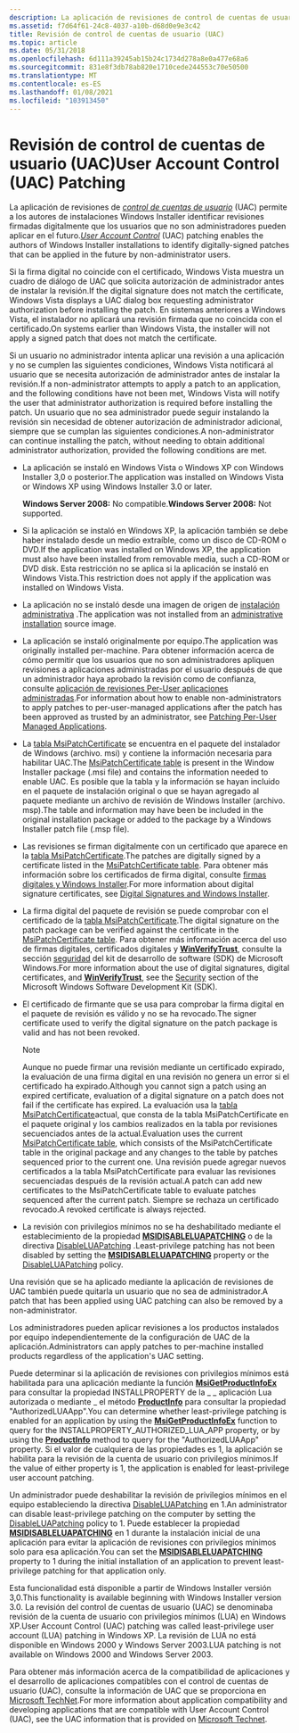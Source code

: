 ```yaml
---
description: La aplicación de revisiones de control de cuentas de usuario (UAC) permite a los autores de instalaciones Windows Installer identificar revisiones firmadas digitalmente que los usuarios que no son administradores pueden aplicar en el futuro.
ms.assetid: f7d64f61-24c8-4037-a10b-d68d0e9e3c42
title: Revisión de control de cuentas de usuario (UAC)
ms.topic: article
ms.date: 05/31/2018
ms.openlocfilehash: 6d111a39245ab15b24c1734d278a8e0a477e68a6
ms.sourcegitcommit: 831e8f3db78ab820e1710cede244553c70e50500
ms.translationtype: MT
ms.contentlocale: es-ES
ms.lasthandoff: 01/08/2021
ms.locfileid: "103913450"
---
```

# <a name="user-account-control-uac-patching"></a><span data-ttu-id="0d90f-103">Revisión de control de cuentas de usuario (UAC)</span><span class="sxs-lookup"><span data-stu-id="0d90f-103">User Account Control (UAC) Patching</span></span>

<span data-ttu-id="0d90f-104">La aplicación de revisiones de [*control de cuentas de usuario*](u-gly.md) (UAC) permite a los autores de instalaciones Windows Installer identificar revisiones firmadas digitalmente que los usuarios que no son administradores pueden aplicar en el futuro.</span><span class="sxs-lookup"><span data-stu-id="0d90f-104">[*User Account Control*](u-gly.md) (UAC) patching enables the authors of Windows Installer installations to identify digitally-signed patches that can be applied in the future by non-administrator users.</span></span>

<span data-ttu-id="0d90f-105">Si la firma digital no coincide con el certificado, Windows Vista muestra un cuadro de diálogo de UAC que solicita autorización de administrador antes de instalar la revisión.</span><span class="sxs-lookup"><span data-stu-id="0d90f-105">If the digital signature does not match the certificate, Windows Vista displays a UAC dialog box requesting administrator authorization before installing the patch.</span></span> <span data-ttu-id="0d90f-106">En sistemas anteriores a Windows Vista, el instalador no aplicará una revisión firmada que no coincida con el certificado.</span><span class="sxs-lookup"><span data-stu-id="0d90f-106">On systems earlier than Windows Vista, the installer will not apply a signed patch that does not match the certificate.</span></span>

<span data-ttu-id="0d90f-107">Si un usuario no administrador intenta aplicar una revisión a una aplicación y no se cumplen las siguientes condiciones, Windows Vista notificará al usuario que se necesita autorización de administrador antes de instalar la revisión.</span><span class="sxs-lookup"><span data-stu-id="0d90f-107">If a non-administrator attempts to apply a patch to an application, and the following conditions have not been met, Windows Vista will notify the user that administrator authorization is required before installing the patch.</span></span> <span data-ttu-id="0d90f-108">Un usuario que no sea administrador puede seguir instalando la revisión sin necesidad de obtener autorización de administrador adicional, siempre que se cumplan las siguientes condiciones.</span><span class="sxs-lookup"><span data-stu-id="0d90f-108">A non-administrator can continue installing the patch, without needing to obtain additional administrator authorization, provided the following conditions are met.</span></span>

-   <span data-ttu-id="0d90f-109">La aplicación se instaló en Windows Vista o Windows XP con Windows Installer 3,0 o posterior.</span><span class="sxs-lookup"><span data-stu-id="0d90f-109">The application was installed on Windows Vista or Windows XP using Windows Installer 3.0 or later.</span></span>

    <span data-ttu-id="0d90f-110">**Windows Server 2008:** No compatible.</span><span class="sxs-lookup"><span data-stu-id="0d90f-110">**Windows Server 2008:** Not supported.</span></span>

-   <span data-ttu-id="0d90f-111">Si la aplicación se instaló en Windows XP, la aplicación también se debe haber instalado desde un medio extraíble, como un disco de CD-ROM o DVD.</span><span class="sxs-lookup"><span data-stu-id="0d90f-111">If the application was installed on Windows XP, the application must also have been installed from removable media, such a CD-ROM or DVD disk.</span></span> <span data-ttu-id="0d90f-112">Esta restricción no se aplica si la aplicación se instaló en Windows Vista.</span><span class="sxs-lookup"><span data-stu-id="0d90f-112">This restriction does not apply if the application was installed on Windows Vista.</span></span>
-   <span data-ttu-id="0d90f-113">La aplicación no se instaló desde una imagen de origen de [instalación administrativa](administrative-installation.md) .</span><span class="sxs-lookup"><span data-stu-id="0d90f-113">The application was not installed from an [administrative installation](administrative-installation.md) source image.</span></span>
-   <span data-ttu-id="0d90f-114">La aplicación se instaló originalmente por equipo.</span><span class="sxs-lookup"><span data-stu-id="0d90f-114">The application was originally installed per-machine.</span></span> <span data-ttu-id="0d90f-115">Para obtener información acerca de cómo permitir que los usuarios que no son administradores apliquen revisiones a aplicaciones administradas por el usuario después de que un administrador haya aprobado la revisión como de confianza, consulte [aplicación de revisiones Per-User aplicaciones administradas](patching-per-user-managed-applications.md).</span><span class="sxs-lookup"><span data-stu-id="0d90f-115">For information about how to enable non-administrators to apply patches to per-user-managed applications after the patch has been approved as trusted by an administrator, see [Patching Per-User Managed Applications](patching-per-user-managed-applications.md).</span></span>
-   <span data-ttu-id="0d90f-116">La [tabla MsiPatchCertificate](msipatchcertificate-table.md) se encuentra en el paquete del instalador de Windows (archivo. msi) y contiene la información necesaria para habilitar UAC.</span><span class="sxs-lookup"><span data-stu-id="0d90f-116">The [MsiPatchCertificate table](msipatchcertificate-table.md) is present in the Window Installer package (.msi file) and contains the information needed to enable UAC.</span></span> <span data-ttu-id="0d90f-117">Es posible que la tabla y la información se hayan incluido en el paquete de instalación original o que se hayan agregado al paquete mediante un archivo de revisión de Windows Installer (archivo. msp).</span><span class="sxs-lookup"><span data-stu-id="0d90f-117">The table and information may have been be included in the original installation package or added to the package by a Windows Installer patch file (.msp file).</span></span>
-   <span data-ttu-id="0d90f-118">Las revisiones se firman digitalmente con un certificado que aparece en la [tabla MsiPatchCertificate](msipatchcertificate-table.md).</span><span class="sxs-lookup"><span data-stu-id="0d90f-118">The patches are digitally signed by a certificate listed in the [MsiPatchCertificate table](msipatchcertificate-table.md).</span></span> <span data-ttu-id="0d90f-119">Para obtener más información sobre los certificados de firma digital, consulte [firmas digitales y Windows Installer](digital-signatures-and-windows-installer.md).</span><span class="sxs-lookup"><span data-stu-id="0d90f-119">For more information about digital signature certificates, see [Digital Signatures and Windows Installer](digital-signatures-and-windows-installer.md).</span></span>
-   <span data-ttu-id="0d90f-120">La firma digital del paquete de revisión se puede comprobar con el certificado de la [tabla MsiPatchCertificate](msipatchcertificate-table.md).</span><span class="sxs-lookup"><span data-stu-id="0d90f-120">The digital signature on the patch package can be verified against the certificate in the [MsiPatchCertificate table](msipatchcertificate-table.md).</span></span> <span data-ttu-id="0d90f-121">Para obtener más información acerca del uso de firmas digitales, certificados digitales y [**WinVerifyTrust**](/windows/win32/api/wintrust/nf-wintrust-winverifytrust), consulte la sección [seguridad](https://msdn.microsoft.com/library/cc527452.aspx) del kit de desarrollo de software (SDK) de Microsoft Windows.</span><span class="sxs-lookup"><span data-stu-id="0d90f-121">For more information about the use of digital signatures, digital certificates, and [**WinVerifyTrust**](/windows/win32/api/wintrust/nf-wintrust-winverifytrust), see the [Security](https://msdn.microsoft.com/library/cc527452.aspx) section of the Microsoft Windows Software Development Kit (SDK).</span></span>
-   <span data-ttu-id="0d90f-122">El certificado de firmante que se usa para comprobar la firma digital en el paquete de revisión es válido y no se ha revocado.</span><span class="sxs-lookup"><span data-stu-id="0d90f-122">The signer certificate used to verify the digital signature on the patch package is valid and has not been revoked.</span></span>
    > [!Note]  
    > <span data-ttu-id="0d90f-123">Aunque no puede firmar una revisión mediante un certificado expirado, la evaluación de una firma digital en una revisión no genera un error si el certificado ha expirado.</span><span class="sxs-lookup"><span data-stu-id="0d90f-123">Although you cannot sign a patch using an expired certificate, evaluation of a digital signature on a patch does not fail if the certificate has expired.</span></span> <span data-ttu-id="0d90f-124">La evaluación usa la [tabla MsiPatchCertificate](msipatchcertificate-table.md)actual, que consta de la tabla MsiPatchCertificate en el paquete original y los cambios realizados en la tabla por revisiones secuenciados antes de la actual.</span><span class="sxs-lookup"><span data-stu-id="0d90f-124">Evaluation uses the current [MsiPatchCertificate table](msipatchcertificate-table.md), which consists of the MsiPatchCertificate table in the original package and any changes to the table by patches sequenced prior to the current one.</span></span> <span data-ttu-id="0d90f-125">Una revisión puede agregar nuevos certificados a la tabla MsiPatchCertificate para evaluar las revisiones secuenciadas después de la revisión actual.</span><span class="sxs-lookup"><span data-stu-id="0d90f-125">A patch can add new certificates to the MsiPatchCertificate table to evaluate patches sequenced after the current patch.</span></span> <span data-ttu-id="0d90f-126">Siempre se rechaza un certificado revocado.</span><span class="sxs-lookup"><span data-stu-id="0d90f-126">A revoked certificate is always rejected.</span></span>

     

-   <span data-ttu-id="0d90f-127">La revisión con privilegios mínimos no se ha deshabilitado mediante el establecimiento de la propiedad [**MSIDISABLELUAPATCHING**](msidisableluapatching.md) o de la directiva [DisableLUAPatching](disableluapatching.md) .</span><span class="sxs-lookup"><span data-stu-id="0d90f-127">Least-privilege patching has not been disabled by setting the [**MSIDISABLELUAPATCHING**](msidisableluapatching.md) property or the [DisableLUAPatching](disableluapatching.md) policy.</span></span>

<span data-ttu-id="0d90f-128">Una revisión que se ha aplicado mediante la aplicación de revisiones de UAC también puede quitarla un usuario que no sea de administrador.</span><span class="sxs-lookup"><span data-stu-id="0d90f-128">A patch that has been applied using UAC patching can also be removed by a non-administrator.</span></span>

<span data-ttu-id="0d90f-129">Los administradores pueden aplicar revisiones a los productos instalados por equipo independientemente de la configuración de UAC de la aplicación.</span><span class="sxs-lookup"><span data-stu-id="0d90f-129">Administrators can apply patches to per-machine installed products regardless of the application's UAC setting.</span></span>

<span data-ttu-id="0d90f-130">Puede determinar si la aplicación de revisiones con privilegios mínimos está habilitada para una aplicación mediante la función [**MsiGetProductInfoEx**](/windows/desktop/api/Msi/nf-msi-msigetproductinfoexa) para consultar la propiedad INSTALLPROPERTY de la \_ \_ aplicación Lua autorizada o mediante \_ el método [**ProductInfo**](installer-productinfo.md) para consultar la propiedad "AuthorizedLUAApp".</span><span class="sxs-lookup"><span data-stu-id="0d90f-130">You can determine whether least-privilege patching is enabled for an application by using the [**MsiGetProductInfoEx**](/windows/desktop/api/Msi/nf-msi-msigetproductinfoexa) function to query for the INSTALLPROPERTY\_AUTHORIZED\_LUA\_APP property, or by using the [**ProductInfo**](installer-productinfo.md) method to query for the "AuthorizedLUAApp" property.</span></span> <span data-ttu-id="0d90f-131">Si el valor de cualquiera de las propiedades es 1, la aplicación se habilita para la revisión de la cuenta de usuario con privilegios mínimos.</span><span class="sxs-lookup"><span data-stu-id="0d90f-131">If the value of either property is 1, the application is enabled for least-privilege user account patching.</span></span>

<span data-ttu-id="0d90f-132">Un administrador puede deshabilitar la revisión de privilegios mínimos en el equipo estableciendo la directiva [DisableLUAPatching](disableluapatching.md) en 1.</span><span class="sxs-lookup"><span data-stu-id="0d90f-132">An administrator can disable least-privilege patching on the computer by setting the [DisableLUAPatching](disableluapatching.md) policy to 1.</span></span> <span data-ttu-id="0d90f-133">Puede establecer la propiedad [**MSIDISABLELUAPATCHING**](msidisableluapatching.md) en 1 durante la instalación inicial de una aplicación para evitar la aplicación de revisiones con privilegios mínimos solo para esa aplicación.</span><span class="sxs-lookup"><span data-stu-id="0d90f-133">You can set the [**MSIDISABLELUAPATCHING**](msidisableluapatching.md) property to 1 during the initial installation of an application to prevent least-privilege patching for that application only.</span></span>

<span data-ttu-id="0d90f-134">Esta funcionalidad está disponible a partir de Windows Installer versión 3,0.</span><span class="sxs-lookup"><span data-stu-id="0d90f-134">This functionality is available beginning with Windows Installer version 3.0.</span></span> <span data-ttu-id="0d90f-135">La revisión del control de cuentas de usuario (UAC) se denominaba revisión de la cuenta de usuario con privilegios mínimos (LUA) en Windows XP.</span><span class="sxs-lookup"><span data-stu-id="0d90f-135">User Account Control (UAC) patching was called least-privilege user account (LUA) patching in Windows XP.</span></span> <span data-ttu-id="0d90f-136">La revisión de LUA no está disponible en Windows 2000 y Windows Server 2003.</span><span class="sxs-lookup"><span data-stu-id="0d90f-136">LUA patching is not available on Windows 2000 and Windows Server 2003.</span></span>

<span data-ttu-id="0d90f-137">Para obtener más información acerca de la compatibilidad de aplicaciones y el desarrollo de aplicaciones compatibles con el control de cuentas de usuario (UAC), consulte la información de UAC que se proporciona en [Microsoft TechNet](/previous-versions/windows/it-pro/windows-server-2008-R2-and-2008/cc709691(v=ws.10)).</span><span class="sxs-lookup"><span data-stu-id="0d90f-137">For more information about application compatibility and developing applications that are compatible with User Account Control (UAC), see the UAC information that is provided on [Microsoft Technet](/previous-versions/windows/it-pro/windows-server-2008-R2-and-2008/cc709691(v=ws.10)).</span></span>

 

 
